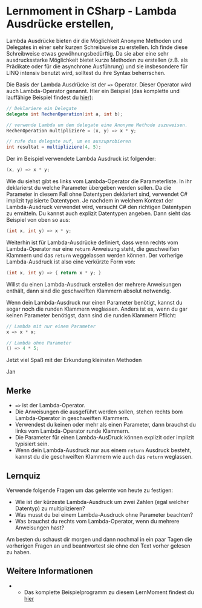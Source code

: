 # Lernmoment in CSharp - Lambda Ausdrücke erstellen, 

Lambda Ausdrücke bieten dir die Möglichkeit Anonyme Methoden und Delegates in einer sehr kurzen Schreibweise zu erstellen. Ich finde diese Schreibweise etwas gewöhnungsbedürftig. Da sie aber eine sehr ausdrucksstarke Möglichkeit bietet kurze Methoden zu erstellen (z.B. als Prädikate oder für die asynchrone Ausführung) und sie insbesondere für LINQ intensiv benutzt wird, solltest du ihre Syntax beherrschen.

Die Basis der Lambda Ausdrücke ist der `=>` Operator. Dieser Operator wird auch Lambda-Operator genannt. Hier ein Beispiel (das komplette und lauffähige Beispiel findest du [hier](tbd)):

```c#
// Deklariere ein Delegate
delegate int RechenOperation(int a, int b);

// verwende Lambda um dem delegate eine Anonyme Methode zuzuweisen.
RechenOperation multipliziere = (x, y) => x * y;

// rufe das delegate auf, um es auszuprobieren
int resultat = multipliziere(4, 5);
```

Der im Beispiel verwendete Lambda Ausdruck ist folgender:

```c#
(x, y) => x * y;
```

Wie du siehst gibt es links vom Lambda-Operator die Parameterliste. In ihr deklarierst du welche Parameter übergeben werden sollen. Da die Parameter in diesem Fall ohne Datentypen deklariert sind, verwendet C# implizit typisierte Datentypen. Je nachdem in welchem Kontext der Lambda-Ausdruck verwendet wird, versucht C# den richtigen Datentypen zu ermitteln. Du kannst auch explizit Datentypen angeben. Dann sieht das Beispiel von oben so aus:

```c#
(int x, int y) => x * y;
```

Weiterhin ist für Lambda-Ausdrücke definiert, dass wenn rechts vom Lambda-Operator nur eine `return` Anweisung steht, die geschweiften Klammern und das `return` weggelassen werden können. Der vorherige Lambda-Ausdruck ist also eine verkürzte Form von:

```c#
(int x, int y) => { return x * y; }
```

Willst du einen Lambda-Ausdruck erstellen der mehrere Anweisungen enthält, dann sind die geschweiften Klammern absolut notwendig.

Wenn dein Lambda-Ausdruck nur einen Parameter benötigt, kannst du sogar noch die runden Klammern weglassen. Anders ist es, wenn du gar keinen Parameter benötigst, dann sind die runden Klammern Pflicht:

```c#
// Lambda mit nur einem Parameter
x => x * x;

// Lambda ohne Parameter
() => 4 * 5;
```

Jetzt viel Spaß mit der Erkundung kleinsten Methoden

Jan

## Merke

-	`=>` ist der Lambda-Operator.
-   Die Anweisungen die ausgeführt werden sollen, stehen rechts bom Lambda-Operator in geschweiften Klammern.
-   Verwendest du keinen oder mehr als einen Parameter, dann brauchst du links vom Lambda-Operator runde Klammern.
-   Die Parameter für einen Lambda-AusDruck können explizit oder implizit typisiert sein.
-   Wenn dein Lambda-Ausdruck nur aus einem `return` Ausdruck besteht, kannst du die geschweiften Klammern wie auch das `return` weglassen.

## Lernquiz

Verwende folgende Fragen um das gelernte von heute zu festigen:

-	Wie ist der kürzeste Lambda-Ausdruck um zwei Zahlen (egal welcher Datentyp) zu multiplizieren?
-   Was musst du bei einem Lambda-Ausdruck ohne Parameter beachten?
-   Was brauchst du rechts vom Lambda-Operator, wenn du mehrere Anweisungen hast?

Am besten du schaust dir morgen und dann nochmal in ein paar Tagen die vorherigen Fragen an und beantwortest sie ohne den Text vorher gelesen zu haben.

## Weitere Informationen

-	- Das komplette Beispielprogramm zu diesem LernMoment findest du [hier](https://github.com/LernMoment/csharp-fortgeschrittene/tree/master/LambdaErstellen)

